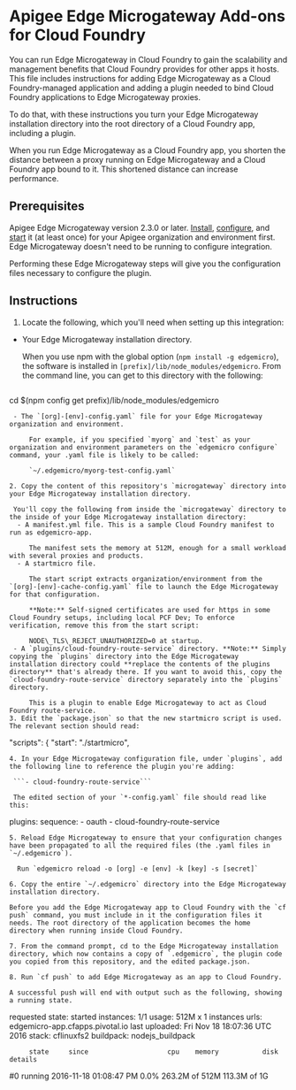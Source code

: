 # Apigee Edge Microgateway Add-ons for Cloud Foundry

You can run Edge Microgateway in Cloud Foundry to gain the scalability and management benefits that Cloud Foundry provides for other apps it hosts. This file includes instructions for adding Edge Microgateway as a Cloud Foundry-managed application and adding a plugin needed to bind Cloud Foundry applications to Edge Microgateway proxies.

To do that, with these instructions you turn your Edge Microgateway installation directory into the root directory of a Cloud Foundry app, including a plugin.

When you run Edge Microgateway as a Cloud Foundry app, you shorten the distance between a proxy running on Edge Microgateway and a Cloud Foundry app bound to it. This shortened distance can increase performance.

## Prerequisites

Apigee Edge Microgateway version 2.3.0 or later. [Install](http://docs.apigee.com/microgateway/latest/edge-microgateway-installation), [configure](http://docs.apigee.com/microgateway/latest/edge-microgateway-tutorial), and [start](http://docs.apigee.com/microgateway/latest/edge-microgateway-tutorial#part3operateedgemicrogateway-1startedgemicrogateway) it (at least once) for your Apigee organization and environment first. Edge Microgateway doesn't need to be running to configure integration.

Performing these Edge Microgateway steps will give you the configuration files necessary to configure the plugin.

## Instructions

1. Locate the following, which you'll need when setting up this integration:
 - Your Edge Microgateway installation directory.
 
     When you use npm with the global option (`npm install -g edgemicro`), the software is installed in `[prefix]/lib/node_modules/edgemicro`. From the command line, you can get to this directory with the following:

     ```
cd $(npm config get prefix)/lib/node_modules/edgemicro
```
 - The `[org]-[env]-config.yaml` file for your Edge Microgateway organization and environment.
 
     For example, if you specified `myorg` and `test` as your organization and environment parameters on the `edgemicro configure` command, your .yaml file is likely to be called:
     
     `~/.edgemicro/myorg-test-config.yaml`

2. Copy the content of this repository's `microgateway` directory into your Edge Microgateway installation directory.

 You'll copy the following from inside the `microgateway` directory to the inside of your Edge Microgateway installation directory:
  - A manifest.yml file. This is a sample Cloud Foundry manifest to run as edgemicro-app.
  
     The manifest sets the memory at 512M, enough for a small workload with several proxies and products.
  - A startmicro file.

     The start script extracts organization/environment from the `[org]-[env]-cache-config.yaml` file to launch the Edge Microgateway for that configuration.

     **Note:** Self-signed certificates are used for https in some Cloud Foundry setups, including local PCF Dev; To enforce verification, remove this from the start script:

     NODE\_TLS\_REJECT_UNAUTHORIZED=0 at startup. 
 - A `plugins/cloud-foundry-route-service` directory. **Note:** Simply copying the `plugins` directory into the Edge Microgateway installation directory could **replace the contents of the plugins directory** that's already there. If you want to avoid this, copy the `cloud-foundry-route-service` directory separately into the `plugins` directory.
 
     This is a plugin to enable Edge Microgateway to act as Cloud Foundry route-service.     
3. Edit the `package.json` so that the new startmicro script is used. The relevant section should read:

 ```
 "scripts": {
    "start": "./startmicro",
```
4. In your Edge Microgateway configuration file, under `plugins`, add the following line to reference the plugin you're adding:

 ```- cloud-foundry-route-service```

 The edited section of your `*-config.yaml` file should read like this:
 ```
plugins:
      sequence:
        - oauth
        - cloud-foundry-route-service
  ```
5. Reload Edge Microgateway to ensure that your configuration changes have been propagated to all the required files (the .yaml files in `~/.edgemicro`).

    Run `edgemicro reload -o [org] -e [env] -k [key] -s [secret]`

6. Copy the entire `~/.edgemicro` directory into the Edge Microgateway installation directory.

 Before you add the Edge Microgateway app to Cloud Foundry with the `cf push` command, you must include in it the configuration files it needs. The root directory of the application becomes the home directory when running inside Cloud Foundry.
 
7. From the command prompt, cd to the Edge Microgateway installation directory, which now contains a copy of `.edgemicro`, the plugin code you copied from this repository, and the edited package.json.

8. Run `cf push` to add Edge Microgateway as an app to Cloud Foundry.

 A successful push will end with output such as the following, showing a running state.

 ```
requested state: started
instances: 1/1
usage: 512M x 1 instances
urls: edgemicro-app.cfapps.pivotal.io
last uploaded: Fri Nov 18 18:07:36 UTC 2016
stack: cflinuxfs2
buildpack: nodejs_buildpack

         state     since                    cpu    memory           disk           details
#0   running   2016-11-18 01:08:47 PM   0.0%   263.2M of 512M   113.3M of 1G
```
